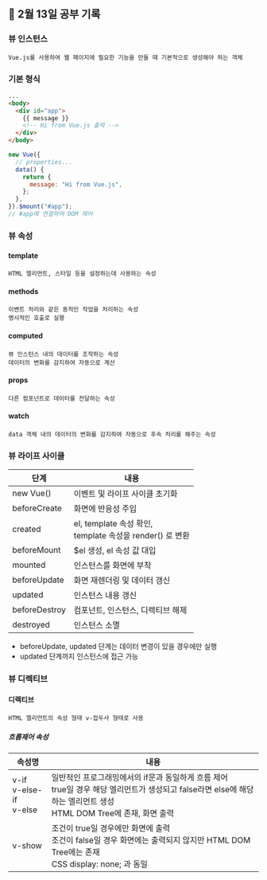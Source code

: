## 📆 2월 13일 공부 기록

### 뷰 인스턴스

    Vue.js를 사용하여 웹 페이지에 필요한 기능을 만들 때 기본적으로 생성해야 하는 객체

### 기본 형식

```html
...
<body>
  <div id="app">
    {{ message }}
    <!-- Hi from Vue.js 출력 -->
  </div>
</body>
```

```javascript
new Vue({
  // properties...
  data() {
    return {
      message: "Hi from Vue.js",
    };
  },
}).$mount("#app");
// #app에 연결하여 DOM 제어
```

### 뷰 속성

#### template

    HTML 엘리먼트, 스타일 등을 설정하는데 사용하는 속성

#### methods

    이벤트 처리와 같은 동적인 작업을 처리하는 속성
    명시적인 호출로 실행

#### computed

    뷰 인스턴스 내의 데이터를 조작하는 속성
    데이터의 변화를 감지하여 자동으로 계산

#### props

    다른 컴포넌트로 데이터를 전달하는 속성

#### watch

    data 객체 내의 데이터의 변화를 감지하여 자동으로 후속 처리를 해주는 속성

### 뷰 라이프 사이클

| 단계          | 내용                                                          |
| ------------- | ------------------------------------------------------------- |
| new Vue()     | 이벤트 및 라이프 사이클 초기화                                |
| beforeCreate  | 화면에 반응성 주입                                            |
| created       | el, template 속성 확인, <br> template 속성을 render() 로 변환 |
| beforeMount   | $el 생성, el 속성 값 대입                                     |
| mounted       | 인스턴스를 화면에 부착                                        |
| beforeUpdate  | 화면 재렌더링 및 데이터 갱신                                  |
| updated       | 인스턴스 내용 갱신                                            |
| beforeDestroy | 컴포넌트, 인스턴스, 디렉티브 해제                             |
| destroyed     | 인스턴스 소멸                                                 |

- beforeUpdate, updated 단계는 데이터 변경이 있을 경우에만 실행
- updated 단계까지 인스턴스에 접근 가능

### 뷰 디렉티브

#### 디렉티브

    HTML 엘리먼트의 속성 형태 v-접두사 형태로 사용

##### 흐름제어 속성

| 속성명                        | 내용                                                                                                                                                                    |
| ----------------------------- | ----------------------------------------------------------------------------------------------------------------------------------------------------------------------- |
| v-if<br> v-else-if<br> v-else | 일반적인 프로그래밍에서의 if문과 동일하게 흐름 제어<br>true일 경우 해당 엘리먼트가 생성되고 false라면 else에 해당하는 엘리먼트 생성<br> HTML DOM Tree에 존재, 화면 출력 |
| v-show                        | 조건이 true일 경우에만 화면에 출력<br> 조건이 false일 경우 화면에는 출력되지 않지만 HTML DOM Tree에는 존재<br> CSS display: none; 과 동일                               |
